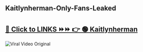 
 ## Kaitlynherman-Only-Fans-Leaked

# <h2><a href="https://clipsfans.com/Kaitlynherman&ref=git">🔗 Click to LINKS ⏩⏩ 👉 🟢 Kaitlynherman </a></h2>

<a href="https://clipsfans.com/Kaitlynherman&ref=git" rel="nofollow" data-target="animated-image.originalLink"><img src="https://i.ibb.co.com/xMMVF88/686577567.gif" alt="Viral Video Original" style="max-width: 100%; display: inline-block;" data-target="animated-image.originalImage"></a>
